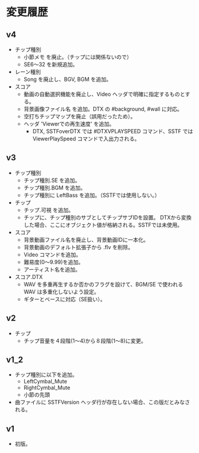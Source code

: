 ﻿
# 変更履歴

## v4
* チップ種別
  * 小節メモ を廃止。（チップには関係ないので）
  * SE6～32 を新規追加。
* レーン種別
  * Song を廃止し、BGV, BGM を追加。
* スコア
  * 動画の自動選択機能を廃止し、Video ヘッダで明確に指定するものとする。
  * 背景画像ファイル名 を追加。DTX の #background, #wall に対応。
  * 空打ちチップマップを廃止（誤用だったため）。
  * ヘッダ 'Viewerでの再生速度' を追加。
    * DTX, SSTFoverDTX では #DTXVPLAYSPEED コマンド、SSTF では ViewerPlaySpeed コマンドで入出力される。

## v3
* チップ種別
  * チップ種別.SE を追加。
  * チップ種別.BGM を追加。
  * チップ種別に LeftBass を追加。（SSTFでは使用しない。）
* チップ
  * チップ.可視 を追加。
  * チップに、チップ種別のサブとしてチップサブIDを設置。
    DTXから変換した場合、ここにオブジェクト値が格納される。SSTFでは未使用。
* スコア
  * 背景動画ファイル名を廃止し、背景動画IDに一本化。
  * 背景動画のデフォルト拡張子から .flv を削除。
  * Video コマンドを追加。
  * 難易度(0～9.99)を追加。
  * アーティスト名を追加。
* スコア.DTX
  * WAV を多重再生するか否かのフラグを設けて、BGM/SE で使われる WAV は多重化しないよう設定。
  * ギターとベースに対応（SE扱い）。

## v2
* チップ
  * チップ音量を４段階(1～4)から８段階(1～8)に変更。

## v1_2
* チップ種別に以下を追加。
  * LeftCymbal_Mute
  * RightCymbal_Mute
  * 小節の先頭
* 曲ファイルに SSTFVersion ヘッダ行が存在しない場合、この版だとみなされる。

## v1
* 初版。
